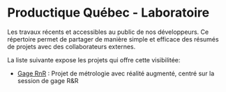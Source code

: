 ﻿# Productique Québec - Laboratoire
Les travaux récents et accessibles au public de nos développeurs. 
Ce répertoire permet de partager de manière simple et efficace des résumés de projets avec des collaborateurs externes.

La liste suivante expose les projets qui offre cette visibilitée:
- [Gage RnR](assets/post1/README.md) : Projet de métrologie avec réalité augmenté, centré sur la session de gage R&R
